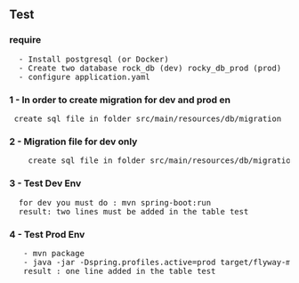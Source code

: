 ## Test

### require
<pre>
  - Install postgresql (or Docker)
  - Create two database rock_db (dev) rocky_db_prod (prod)
  - configure application.yaml
</pre>
### 1 - In order to create migration for dev and prod en
<pre>
 create sql file in folder src/main/resources/db/migration
</pre>
### 2 - Migration file for dev only
<pre>
    create sql file in folder src/main/resources/db/migration-dev
</pre>
### 3 - Test Dev Env
<pre>
  for dev you must do : mvn spring-boot:run
  result: two lines must be added in the table test
</pre>
### 4 - Test Prod Env
<pre>
   - mvn package
   - java -jar -Dspring.profiles.active=prod target/flyway-migration-env-0.0.1-SNAPSHOT.jar
   result : one line added in the table test
</pre>
